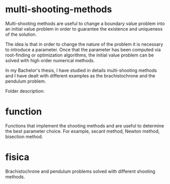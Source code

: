 # multi-shooting-methods
Multi-shooting methods are useful to change a boundary value problem into an initial value problem in order to guarantee the existence and uniqueness of the solution.

The idea is that in order to change the nature of the problem it is necessary to introduce a parameter. Once that the parameter has been computed via root-finding or optimization algorithms, the initial value problem can be solved with high order numerical methods.

In my Bachelor's thesis, I have studied in details multi-shooting methods and I have dealt with different examples as the brachistochrone and the pendulum problem.

Folder description: 
# function
Functions that implement the shooting methods and are useful to determine the best parameter choice.
For example, secant method, Newton method, bisection method.
# fisica
Brachistochrone and pendulum problems solved with different shooting methods. 
